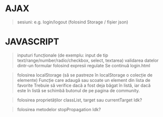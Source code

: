 
# AJAX
> sesiuni: e.g. login/logout (folosind Storage / fișier json)
# JAVASCRIPT
> inputuri funcționale (de exemplu: input de tip text/range/number/radio/checkbox, select, textarea)
> validarea datelor dintr-un formular folosind expresii regulate
Se continuă login.html

> folosirea localStorage (să se pastreze în localStorage o colecție de elemente)
Funcție care adaugă sau scoate un element din lista de favorite
Trebuie să verifice dacă a fost deja băgat în listă, iar dacă este în listă se schimbă butonul de pe pagina de community.

> folosirea proprietăților classList, target sau currentTarget
Idk?

> folosirea metodelor stopPropagation
Idk?

